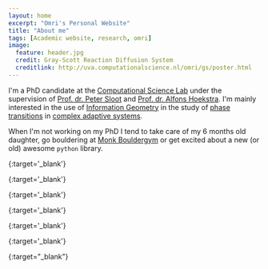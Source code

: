 ```yaml
---
layout: home
excerpt: "Omri's Personal Website"
title: "About me"
tags: [Academic website, research, omri]
image:
  feature: header.jpg
  credit: Gray-Scott Reaction Diffusion System
  creditlink: http://uva.computationalscience.nl/omri/gs/poster.html
---
```


I'm a PhD candidate at the [Computational Science Lab][csl] under the supervision
of [Prof. dr. Peter Sloot][peter] and [Prof. dr. Alfons Hoekstra][alfons]. I'm
mainly interested in the use of [Information Geometry][IG] in the study of
[phase transitions][pt] in [complex adaptive systems][cas].

When I'm not working on my PhD I tend to take care of my 6 months old daughter,
go bouldering at [Monk Bouldergym][monk] or get excited about a new
(or old) awesome `python` library.

[csl]: http://uva.computationalscience.nl
{:target='_blank'}

[peter]: http://www.peter-sloot.com/
{:target='_blank'}

[alfons]: https://staff.fnwi.uva.nl/a.g.hoekstra/
{:target='_blank'}

[IG]: https://en.wikipedia.org/wiki/Information_geometry
{:target='_blank'}

[pt]: https://en.wikipedia.org/wiki/Phase_transition
{:target='_blank'}

[cas]: https://en.wikipedia.org/wiki/Complex_adaptive_system
{:target='_blank'}

[monk]: http://monkamsterdam.nl/
{:target="_blank"}
